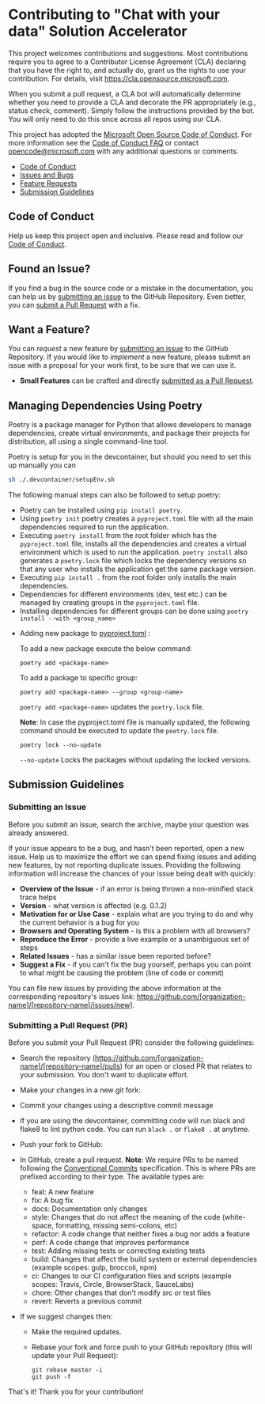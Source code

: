 # Contributing to "Chat with your data" Solution Accelerator

This project welcomes contributions and suggestions.  Most contributions require you to agree to a
Contributor License Agreement (CLA) declaring that you have the right to, and actually do, grant us
the rights to use your contribution. For details, visit https://cla.opensource.microsoft.com.

When you submit a pull request, a CLA bot will automatically determine whether you need to provide
a CLA and decorate the PR appropriately (e.g., status check, comment). Simply follow the instructions
provided by the bot. You will only need to do this once across all repos using our CLA.

This project has adopted the [Microsoft Open Source Code of Conduct](https://opensource.microsoft.com/codeofconduct/).
For more information see the [Code of Conduct FAQ](https://opensource.microsoft.com/codeofconduct/faq/) or
contact [opencode@microsoft.com](mailto:opencode@microsoft.com) with any additional questions or comments.

 - [Code of Conduct](#coc)
 - [Issues and Bugs](#issue)
 - [Feature Requests](#feature)
 - [Submission Guidelines](#submit)

## <a name="coc"></a> Code of Conduct
Help us keep this project open and inclusive. Please read and follow our [Code of Conduct](https://opensource.microsoft.com/codeofconduct/).

## <a name="issue"></a> Found an Issue?
If you find a bug in the source code or a mistake in the documentation, you can help us by
[submitting an issue](#submit-issue) to the GitHub Repository. Even better, you can
[submit a Pull Request](#submit-pr) with a fix.

## <a name="feature"></a> Want a Feature?
You can *request* a new feature by [submitting an issue](#submit-issue) to the GitHub
Repository. If you would like to *implement* a new feature, please submit an issue with
a proposal for your work first, to be sure that we can use it.

* **Small Features** can be crafted and directly [submitted as a Pull Request](#submit-pr).

## Managing Dependencies Using Poetry

Poetry is a package manager for Python that allows developers to manage dependencies, create virtual environments, and package their projects for distribution, all using a single command-line tool.

Poetry is setup for you in the devcontainer, but should you need to set this up manually you can
```sh
sh ./.devcontainer/setupEnv.sh
```

The following manual steps can also be followed to setup poetry:
- Poetry can be installed using `pip install poetry`.
- Using `poetry init` poetry creates a `pyproject.toml` file with all the main dependencies required to run the application.
- Executing `poetry install` from the root folder which has the `pyproject.toml` file, installs all the dependencies and creates a virtual environment which is used to run the application. `poetry install` also generates a `poetry.lock` file which locks the dependency versions so that any user who installs the application get the same package version.
- Executing `pip install .` from the root folder only installs the main dependencies.
- Dependencies for different environments (dev, test etc.) can be managed by creating groups in the `pyproject.toml` file.
- Installing dependencies for different groups can be done using `poetry install --with <group_name>`

* Adding new package to [pyproject.toml](#pyproject.toml) :

  To add a new package execute the below command:
  ```shell
  poetry add <package-name>
  ```
  To add a package to specific group:
  ``` shell
  poetry add <package-name> --group <group-name>
  ```

  `poetry add <package-name>` updates the `poetry.lock` file.

  **Note**: In case the pyproject.toml file is manually updated, the following command should be executed to update the `poetry.lock` file.

  ``` shell
  poetry lock --no-update
  ```
  `--no-update` Locks the packages without updating the locked versions.

## <a name="submit"></a> Submission Guidelines

### <a name="submit-issue"></a> Submitting an Issue
Before you submit an issue, search the archive, maybe your question was already answered.

If your issue appears to be a bug, and hasn't been reported, open a new issue.
Help us to maximize the effort we can spend fixing issues and adding new
features, by not reporting duplicate issues.  Providing the following information will increase the
chances of your issue being dealt with quickly:

* **Overview of the Issue** - if an error is being thrown a non-minified stack trace helps
* **Version** - what version is affected (e.g. 0.1.2)
* **Motivation for or Use Case** - explain what are you trying to do and why the current behavior is a bug for you
* **Browsers and Operating System** - is this a problem with all browsers?
* **Reproduce the Error** - provide a live example or a unambiguous set of steps
* **Related Issues** - has a similar issue been reported before?
* **Suggest a Fix** - if you can't fix the bug yourself, perhaps you can point to what might be
  causing the problem (line of code or commit)

You can file new issues by providing the above information at the corresponding repository's issues link: https://github.com/[organization-name]/[repository-name]/issues/new].

### <a name="submit-pr"></a> Submitting a Pull Request (PR)
Before you submit your Pull Request (PR) consider the following guidelines:

* Search the repository (https://github.com/[organization-name]/[repository-name]/pulls) for an open or closed PR
  that relates to your submission. You don't want to duplicate effort.

* Make your changes in a new git fork:

* Commit your changes using a descriptive commit message
* If you are using the devcontainer, committing code will run black and flake8 to lint python code. You can run `black .` or `flake8 .` at anytime.
* Push your fork to GitHub:
* In GitHub, create a pull request. **Note**: We require PRs to be named following the [Conventional Commits](https://www.conventionalcommits.org/en/v1.0.0/) specification. This is where PRs are prefixed according to their type. The available types are:
  * feat: A new feature
  * fix: A bug fix
  * docs: Documentation only changes
  * style: Changes that do not affect the meaning of the code (white-space, formatting, missing semi-colons, etc)
  * refactor: A code change that neither fixes a bug nor adds a feature
  * perf: A code change that improves performance
  * test: Adding missing tests or correcting existing tests
  * build: Changes that affect the build system or external dependencies (example scopes: gulp, broccoli, npm)
  * ci: Changes to our CI configuration files and scripts (example scopes: Travis, Circle, BrowserStack, SauceLabs)
  * chore: Other changes that don't modify src or test files
  * revert: Reverts a previous commit

* If we suggest changes then:
  * Make the required updates.
  * Rebase your fork and force push to your GitHub repository (this will update your Pull Request):

    ```shell
    git rebase master -i
    git push -f
    ```

That's it! Thank you for your contribution!
